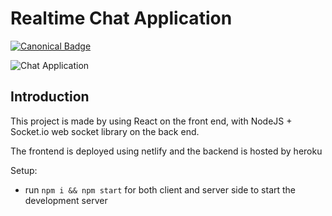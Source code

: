 # Realtime Chat Application
[![Canonical Badge](https://img.shields.io/badge/Live__Site-EF3125?style=for-the-badge&logo=canonical)](https://realtime-react-chatapp.netlify.app/)

![Chat Application](https://i.postimg.cc/j2Ztjyf9/2020-09-17-08-22-53-Setup-OBS-API-Key-for-React-Streaming-App-Google-Docs.png)

## Introduction

This project is made by using React on the front end, with NodeJS + Socket.io web socket library on the back end. 

The frontend is deployed using netlify and the backend is hosted by heroku

Setup:
- run ```npm i && npm start``` for both client and server side to start the development server
